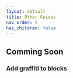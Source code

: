 ```yaml
---
layout: default
title: Other Guides 
nav_order: 5
has_children: false
---
```


## Comming Soon

### Add graffiti to blocks
